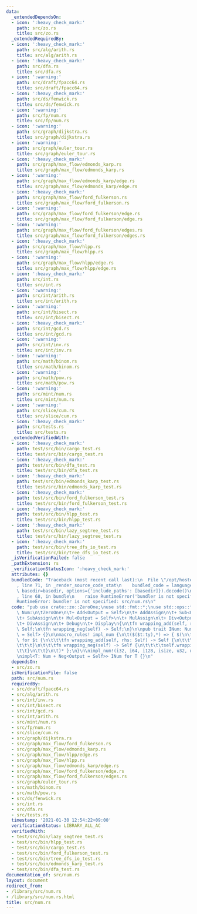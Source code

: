 ```yaml
---
data:
  _extendedDependsOn:
  - icon: ':heavy_check_mark:'
    path: src/zo.rs
    title: src/zo.rs
  _extendedRequiredBy:
  - icon: ':heavy_check_mark:'
    path: src/alg/arith.rs
    title: src/alg/arith.rs
  - icon: ':heavy_check_mark:'
    path: src/dfa.rs
    title: src/dfa.rs
  - icon: ':warning:'
    path: src/draft/fpacc64.rs
    title: src/draft/fpacc64.rs
  - icon: ':heavy_check_mark:'
    path: src/ds/fenwick.rs
    title: src/ds/fenwick.rs
  - icon: ':warning:'
    path: src/fp/num.rs
    title: src/fp/num.rs
  - icon: ':warning:'
    path: src/graph/dijkstra.rs
    title: src/graph/dijkstra.rs
  - icon: ':warning:'
    path: src/graph/euler_tour.rs
    title: src/graph/euler_tour.rs
  - icon: ':heavy_check_mark:'
    path: src/graph/max_flow/edmonds_karp.rs
    title: src/graph/max_flow/edmonds_karp.rs
  - icon: ':warning:'
    path: src/graph/max_flow/edmonds_karp/edge.rs
    title: src/graph/max_flow/edmonds_karp/edge.rs
  - icon: ':heavy_check_mark:'
    path: src/graph/max_flow/ford_fulkerson.rs
    title: src/graph/max_flow/ford_fulkerson.rs
  - icon: ':warning:'
    path: src/graph/max_flow/ford_fulkerson/edge.rs
    title: src/graph/max_flow/ford_fulkerson/edge.rs
  - icon: ':warning:'
    path: src/graph/max_flow/ford_fulkerson/edges.rs
    title: src/graph/max_flow/ford_fulkerson/edges.rs
  - icon: ':heavy_check_mark:'
    path: src/graph/max_flow/hlpp.rs
    title: src/graph/max_flow/hlpp.rs
  - icon: ':warning:'
    path: src/graph/max_flow/hlpp/edge.rs
    title: src/graph/max_flow/hlpp/edge.rs
  - icon: ':heavy_check_mark:'
    path: src/int.rs
    title: src/int.rs
  - icon: ':warning:'
    path: src/int/arith.rs
    title: src/int/arith.rs
  - icon: ':warning:'
    path: src/int/bisect.rs
    title: src/int/bisect.rs
  - icon: ':heavy_check_mark:'
    path: src/int/gcd.rs
    title: src/int/gcd.rs
  - icon: ':warning:'
    path: src/int/inv.rs
    title: src/int/inv.rs
  - icon: ':warning:'
    path: src/math/binom.rs
    title: src/math/binom.rs
  - icon: ':warning:'
    path: src/math/pow.rs
    title: src/math/pow.rs
  - icon: ':warning:'
    path: src/mint/num.rs
    title: src/mint/num.rs
  - icon: ':warning:'
    path: src/slice/cum.rs
    title: src/slice/cum.rs
  - icon: ':heavy_check_mark:'
    path: src/tests.rs
    title: src/tests.rs
  _extendedVerifiedWith:
  - icon: ':heavy_check_mark:'
    path: test/src/bin/cargo_test.rs
    title: test/src/bin/cargo_test.rs
  - icon: ':heavy_check_mark:'
    path: test/src/bin/dfa_test.rs
    title: test/src/bin/dfa_test.rs
  - icon: ':heavy_check_mark:'
    path: test/src/bin/edmonds_karp_test.rs
    title: test/src/bin/edmonds_karp_test.rs
  - icon: ':heavy_check_mark:'
    path: test/src/bin/ford_fulkerson_test.rs
    title: test/src/bin/ford_fulkerson_test.rs
  - icon: ':heavy_check_mark:'
    path: test/src/bin/hlpp_test.rs
    title: test/src/bin/hlpp_test.rs
  - icon: ':heavy_check_mark:'
    path: test/src/bin/lazy_segtree_test.rs
    title: test/src/bin/lazy_segtree_test.rs
  - icon: ':heavy_check_mark:'
    path: test/src/bin/tree_dfs_io_test.rs
    title: test/src/bin/tree_dfs_io_test.rs
  _isVerificationFailed: false
  _pathExtension: rs
  _verificationStatusIcon: ':heavy_check_mark:'
  attributes: {}
  bundledCode: "Traceback (most recent call last):\n  File \"/opt/hostedtoolcache/Python/3.9.1/x64/lib/python3.9/site-packages/onlinejudge_verify/documentation/build.py\"\
    , line 71, in _render_source_code_stat\n    bundled_code = language.bundle(stat.path,\
    \ basedir=basedir, options={'include_paths': [basedir]}).decode()\n  File \"/opt/hostedtoolcache/Python/3.9.1/x64/lib/python3.9/site-packages/onlinejudge_verify/languages/user_defined.py\"\
    , line 68, in bundle\n    raise RuntimeError('bundler is not specified: {}'.format(path.as_posix()))\n\
    RuntimeError: bundler is not specified: src/num.rs\n"
  code: "pub use crate::zo::ZeroOne;\nuse std::fmt::*;\nuse std::ops::*;\n\npub trait\
    \ Num:\n\tZeroOne\n\t+ Add<Output = Self>\n\t+ AddAssign\n\t+ Sub<Output = Self>\n\
    \t+ SubAssign\n\t+ Mul<Output = Self>\n\t+ MulAssign\n\t+ Div<Output = Self>\n\
    \t+ DivAssign\n\t+ Debug\n\t+ Display\n{\n\tfn wrapping_add(self, rhs: Self) ->\
    \ Self;\n\tfn wrapping_neg(self) -> Self;\n}\n\npub trait INum: Num + Neg<Output\
    \ = Self> {}\n\nmacro_rules! impl_num {\n\t($($t:ty),*) => { $(\n\t\timpl Num\
    \ for $t {\n\t\t\tfn wrapping_add(self, rhs: Self) -> Self {\n\t\t\t\tself.wrapping_add(rhs)\n\
    \t\t\t}\n\t\t\tfn wrapping_neg(self) -> Self {\n\t\t\t\tself.wrapping_neg()\n\t\
    \t\t}\n\t\t}\n\t)* };\n}\n\nimpl_num!(i32, i64, i128, isize, u32, u64, u128, usize);\n\
    \nimpl<T: Num + Neg<Output = Self>> INum for T {}\n"
  dependsOn:
  - src/zo.rs
  isVerificationFile: false
  path: src/num.rs
  requiredBy:
  - src/draft/fpacc64.rs
  - src/alg/arith.rs
  - src/int/inv.rs
  - src/int/bisect.rs
  - src/int/gcd.rs
  - src/int/arith.rs
  - src/mint/num.rs
  - src/fp/num.rs
  - src/slice/cum.rs
  - src/graph/dijkstra.rs
  - src/graph/max_flow/ford_fulkerson.rs
  - src/graph/max_flow/edmonds_karp.rs
  - src/graph/max_flow/hlpp/edge.rs
  - src/graph/max_flow/hlpp.rs
  - src/graph/max_flow/edmonds_karp/edge.rs
  - src/graph/max_flow/ford_fulkerson/edge.rs
  - src/graph/max_flow/ford_fulkerson/edges.rs
  - src/graph/euler_tour.rs
  - src/math/binom.rs
  - src/math/pow.rs
  - src/ds/fenwick.rs
  - src/int.rs
  - src/dfa.rs
  - src/tests.rs
  timestamp: '2021-01-30 12:54:22+09:00'
  verificationStatus: LIBRARY_ALL_AC
  verifiedWith:
  - test/src/bin/lazy_segtree_test.rs
  - test/src/bin/hlpp_test.rs
  - test/src/bin/cargo_test.rs
  - test/src/bin/ford_fulkerson_test.rs
  - test/src/bin/tree_dfs_io_test.rs
  - test/src/bin/edmonds_karp_test.rs
  - test/src/bin/dfa_test.rs
documentation_of: src/num.rs
layout: document
redirect_from:
- /library/src/num.rs
- /library/src/num.rs.html
title: src/num.rs
---
```

